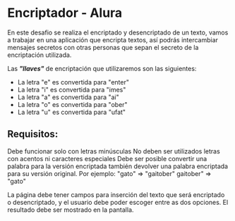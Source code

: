 <h1> Encriptador - Alura</h1>

<p>En este desafio se realiza el encriptado y desencriptado de un texto, vamos a trabajar en una aplicación que encripta textos, así podrás intercambiar mensajes secretos con otras personas que sepan el secreto de la encriptación utilizada.

Las ***"llaves"*** de encriptación que utilizaremos son las siguientes:

<ul>
  <li>La letra "e" es convertida para "enter"</li>
  <li>La letra "i" es convertida para "imes"</li>
  <li>La letra "a" es convertida para "ai"</li>
  <li>La letra "o" es convertida para "ober"</li>
  <li>La letra "u" es convertida para "ufat"</li>
</ul>
<h2>Requisitos:</h2>

Debe funcionar solo con letras minúsculas
No deben ser utilizados letras con acentos ni caracteres especiales
Debe ser posible convertir una palabra para la versión encriptada también devolver una palabra encriptada para su versión original.
Por ejemplo:
"gato" => "gaitober"
gaitober" => "gato"

La página debe tener campos para
inserción del texto que será encriptado o desencriptado, y el usuario debe poder escoger entre as dos opciones.
El resultado debe ser mostrado en la pantalla.</p>
